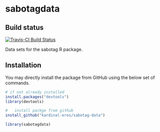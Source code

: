 sabotagdata
===========

Build status
------------

[![Travis-CI Build Status](https://travis-ci.org/kardinal-eros/sabotag-data.svg?branch=master)](https://travis-ci.org/kardinal-eros/sabotag-data)
<!-- [![CRAN_Status_Badge](http://www.r-pkg.org/badges/version/sabotag-data)](http://cran.r-project.org/package=sabotag-data) -->

Data sets for the sabotag R package.

Installation
------------

You may directly install the package from GitHub using the below set of commands.

```R
# if not already installed
install.packages("devtools")
library(devtools)

#	install packge from github
install_github("kardinal-eros/sabotag-data")

library(sabotagdata)
```